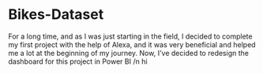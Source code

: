 # Bikes-Dataset
For a long time, and as I was just starting in the field, I decided to complete my first project with the help of Alexa, and it was very beneficial and helped me a lot at the beginning of my journey. Now, I've decided to redesign the dashboard for this project in Power BI /n
hi
